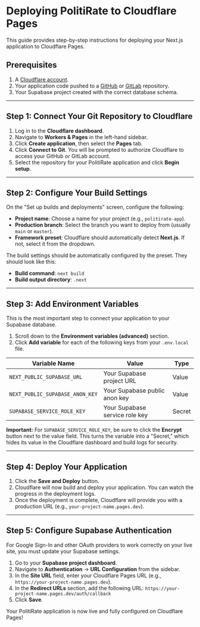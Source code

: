 # Deploying PolitiRate to Cloudflare Pages

This guide provides step-by-step instructions for deploying your Next.js application to Cloudflare Pages.

## Prerequisites

1.  A [Cloudflare account](https://dash.cloudflare.com/sign-up).
2.  Your application code pushed to a [GitHub](https://github.com/) or [GitLab](https://gitlab.com/) repository.
3.  Your Supabase project created with the correct database schema.

---

## Step 1: Connect Your Git Repository to Cloudflare

1.  Log in to the **Cloudflare dashboard**.
2.  Navigate to **Workers & Pages** in the left-hand sidebar.
3.  Click **Create application**, then select the **Pages** tab.
4.  Click **Connect to Git**. You will be prompted to authorize Cloudflare to access your GitHub or GitLab account.
5.  Select the repository for your PolitiRate application and click **Begin setup**.

---

## Step 2: Configure Your Build Settings

On the "Set up builds and deployments" screen, configure the following:

-   **Project name**: Choose a name for your project (e.g., `politirate-app`).
-   **Production branch**: Select the branch you want to deploy from (usually `main` or `master`).
-   **Framework preset**: Cloudflare should automatically detect **Next.js**. If not, select it from the dropdown.

The build settings should be automatically configured by the preset. They should look like this:
-   **Build command**: `next build`
-   **Build output directory**: `.next`

---

## Step 3: Add Environment Variables

This is the most important step to connect your application to your Supabase database.

1.  Scroll down to the **Environment variables (advanced)** section.
2.  Click **Add variable** for each of the following keys from your `.env.local` file.

| Variable Name                 | Value                                  | Type   |
| ----------------------------- | -------------------------------------- | ------ |
| `NEXT_PUBLIC_SUPABASE_URL`    | Your Supabase project URL              | Value  |
| `NEXT_PUBLIC_SUPABASE_ANON_KEY`| Your Supabase public anon key          | Value  |
| `SUPABASE_SERVICE_ROLE_KEY`   | Your Supabase service role key         | Secret |

**Important:** For `SUPABASE_SERVICE_ROLE_KEY`, be sure to click the **Encrypt** button next to the value field. This turns the variable into a "Secret," which hides its value in the Cloudflare dashboard and build logs for security.

---

## Step 4: Deploy Your Application

1.  Click the **Save and Deploy** button.
2.  Cloudflare will now build and deploy your application. You can watch the progress in the deployment logs.
3.  Once the deployment is complete, Cloudflare will provide you with a production URL (e.g., `your-project-name.pages.dev`).

---

## Step 5: Configure Supabase Authentication

For Google Sign-In and other OAuth providers to work correctly on your live site, you must update your Supabase settings.

1.  Go to your **Supabase project dashboard**.
2.  Navigate to **Authentication** -> **URL Configuration** from the sidebar.
3.  In the **Site URL** field, enter your Cloudflare Pages URL (e.g., `https://your-project-name.pages.dev`).
4.  In the **Redirect URLs** section, add the following URL: `https://your-project-name.pages.dev/auth/callback`
5.  Click **Save**.

Your PolitiRate application is now live and fully configured on Cloudflare Pages!
